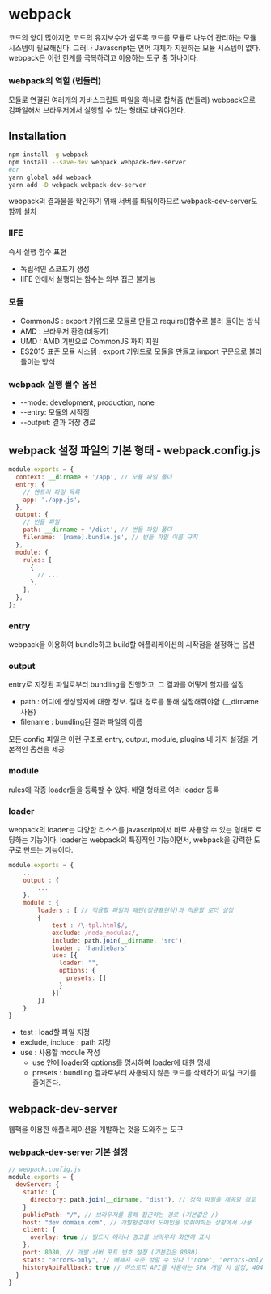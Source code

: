 # webpack

코드의 양이 많아지면 코드의 유지보수가 쉽도록 코드를 모듈로 나누어 관리하는 모듈 시스템이 필요해진다. 그러나 Javascript는 언어 자체가 지원하는 모듈 시스템이 없다. webpack은 이런 한계를 극복하려고 이용하는 도구 중 하나이다.

### webpack의 역할 (번들러)

모듈로 연결된 여러개의 자바스크립트 파일을 하나로 합쳐줌 (번들러)
webpack으로 컴파일해서 브라우저에서 실행할 수 있는 형태로 바꿔야한다.

## Installation

```bash
npm install -g webpack
npm install --save-dev webpack webpack-dev-server
#or
yarn global add webpack
yarn add -D webpack webpack-dev-server
```

webpack의 결과물을 확인하기 위해 서버를 띄워야하므로 webpack-dev-server도 함께 설치

### IIFE

즉시 실행 함수 표현

- 독립적인 스코프가 생성
- IIFE 안에서 실행되는 함수는 외부 접근 불가능

### 모듈

- CommonJS : export 키워드로 모듈로 만들고 require()함수로 불러 들이는 방식
- AMD : 브라우저 환경(비동기)
- UMD : AMD 기반으로 CommonJS 까지 지원
- ES2015 표준 모듈 시스템 : export 키워드로 모듈을 만들고 import 구문으로 불러 들이는 방식

### webpack 실행 픨수 옵션

- --mode: development, production, none
- --entry: 모듈의 시작점
- --output: 결과 저장 경로

## webpack 설정 파일의 기본 형태 - webpack.config.js

```jsx
module.exports = {
  context: __dirname + '/app', // 모듈 파일 폴더
  entry: {
    // 엔트리 파일 목록
    app: './app.js',
  },
  output: {
    // 번들 파일
    path: __dirname + '/dist', // 번들 파일 폴더
    filename: '[name].bundle.js', // 번들 파일 이름 규칙
  },
  module: {
    rules: [
      {
        // ...
      },
    ],
  },
};
```

### entry

webpack을 이용하여 bundle하고 build할 애플리케이션의 시작점을 설정하는 옵션

### output

entry로 지정된 파일로부터 bundling을 진행하고, 그 결과를 어떻게 할지를 설정

- path : 어디에 생성할지에 대한 정보. 절대 경로를 통해 설정해줘야함 (\_\_dirname 사용)
- filename : bundling된 결과 파일의 이름

모든 config 파일은 이런 구조로 entry, output, module, plugins 네 가지 설정을 기본적인 옵션을 제공

### module

rules에 각종 loader들을 등록할 수 있다. 배열 형태로 여러 loader 등록

### loader

webpack의 loader는 다양한 리소스를 javascript에서 바로 사용할 수 있는 형태로 로딩하는 기능이다. loader는 webpack의 특징적인 기능이면서, webpack을 강력한 도구로 만드는 기능이다.

```jsx
module.exports = {
    ...
    output : {
        ...
    },
    module : {
        loaders : [ // 적용할 파일의 패턴(정규표현식)과 적용할 로더 설정
        {
            test : /\-tpl.html$/,
            exclude: /node_modules/,
            include: path.join(__dirname, 'src'),
            loader : 'handlebars'
            use: [{
              loader: "",
              options: {
                presets: []
              }
            }]
        }]
    }
}
```

- test : load할 파일 지정
- exclude, include : path 지정
- use : 사용할 module 작성
  - use 안에 loader와 options를 명시하여 loader에 대한 명세
  - presets : bundling 결과로부터 사용되지 않은 코드를 삭제하어 파일 크기를 줄여준다.

## webpack-dev-server

웹팩을 이용한 애플리케이션을 개발하는 것을 도와주는 도구

### webpack-dev-server 기본 설정

```jsx
// webpack.config.js
module.exports = {
  devServer: {
    static: {
      directory: path.join(__dirname, "dist"), // 정적 파일을 제공할 경로
    }
    publicPath: "/", // 브라우저를 통해 접근하는 경로 (기본값은 /)
    host: "dev.domain.com", // 개발환경에서 도메인을 맞춰야하는 상황에서 사용
    client: {
      overlay: true // 빌드시 에러나 경고를 브라우저 화면에 표시
    },
    port: 8080, // 개발 서버 포트 번호 설정 (기본값은 8080)
    stats: "errors-only", // 메세지 수준 정할 수 있다 ("none", "errors-only", "minimal", "normal","verbose" )
    historyApiFallback: true // 히스토리 API를 사용하는 SPA 개발 시 설정, 404 발생시 index.html로 리다이렉트
  }
}
```
